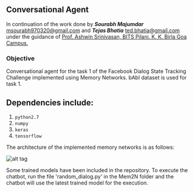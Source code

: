 ## Conversational Agent
In continuation of the work done by ***Sourabh Majumdar*** <msourabh970320@gmail.com> and ***Tejas Bhatia*** <ted.bhatia@gmail.com> under the guidance of [Prof. Ashwin Srinivasan, BITS Pilani. K. K. Birla Goa Campus.](http://universe.bits-pilani.ac.in/goa/ashwin/profile) 

### Objective

Conversational agent for the task 1 of the Facebook Dialog State Tracking Challenge implemented using Memory Networks. bAbI dataset is used for task 1. 

Dependencies include:
----
1. `python2.7`
2. `numpy`
3. `keras`
4. `tensorflow` 

The architecture of the implemented memory networks is as follows:

![alt tag](http://i.imgur.com/nv89JLc.png)

Some trained models have been included in the repository. 
To execute the chatbot, run the file 'random_dialog.py' in the Mem2N folder and the chatbot will use the latest trained model for the execution.

